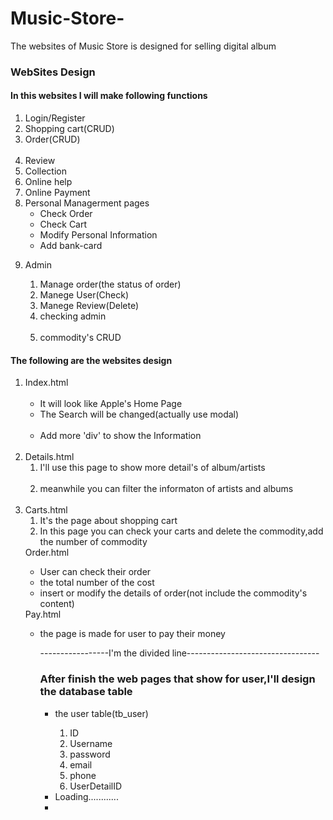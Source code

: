 # Music-Store-
The websites of Music Store is designed for selling digital album
<h3>WebSites Design</h3>
<h4>In this websites I will make following functions</h4>
<ol>
  <li>Login/Register</li>
  <li>Shopping cart(CRUD)</li>
  <li>Order(CRUD)</li>
  <li>Review</li>
  <li>Collection</li>
  <li>Online help</li>
  <li>Online Payment</li>
  <li>Personal Managerment pages
    <ul>
      <li>Check Order</li>
      <li>Check Cart</li>
      <li>Modify Personal Information</li>
      <li>Add bank-card</li>
    </ul>
  </li>
  <li>
  <p>Admin</p>
    <ol>
    <li>Manage order(the status of order)</li>
    <li>Manege User(Check)</li>
    <li>Manege Review(Delete)</li>
    <li>checking admin</li>
    <li>commodity's CRUD</li>
    </ol>
  </li>
</ol>
<h4>The following are the websites design</h4>
<ol>
  <li>
  Index.html
  <ul>
    <li>It will look like Apple's Home Page</li>
    <li>The Search will be changed(actually use modal)</li>
    <li>Add more 'div' to show the Information</li>
  </ul>
  </li>
  <li>
  Details.html
    <ol>
      <li>I'll use this page to show more detail's of album/artists</li>
     <li>meanwhile you can filter the informaton of artists and albums</li>
    </ol>
  </li>
<li>
Carts.html
  <ol>
    <li>It's the page about shopping cart</li>
    <li>In this page you can check your carts and delete the commodity,add the number of commodity </li>
  </ol>
</li>
Order.html
<ul>
  <li>User can check their order</li>
  <li>the total number of the cost</li>
  <li>insert or modify the details of order(not include the commodity's content)</li>
</ul>
  Pay.html
  <ul>
    <li>the page is made for user to pay their money</li>
  </ul>
<ol>
<p>-----------------I'm the divided line---------------------------------</p>
<h3>After finish the web pages that show for user,I'll design the database table</h3>
<ul>
  <li>
    <p>the user table(tb_user)</p>
    <ol>
      <li>ID</li>
      <li>Username</li>
      <li>password</li>
      <li>email</li>
      <li>phone</li>
      <li>UserDetailID</li>
    </ol>
  </li>
  <li>Loading............</li>
  <li></li>
</ul>



